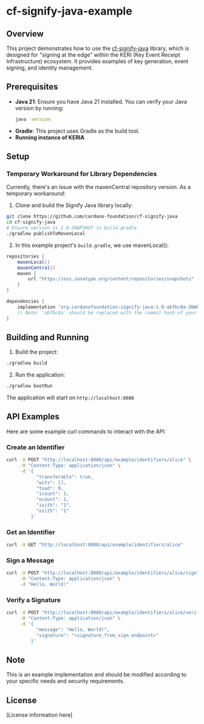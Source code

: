 # cf-signify-java-example

## Overview
This project demonstrates how to use the [cf-signify-java](https://github.com/cardano-foundation/cf-signify-java) library, which is designed for "signing at the edge" within the KERI (Key Event Receipt Infrastructure) ecosystem. It provides examples of key generation, event signing, and identity management.

## Prerequisites
- **Java 21**: Ensure you have Java 21 installed. You can verify your Java version by running:
  ```bash
  java -version
  ```
- **Gradle**: This project uses Gradle as the build tool.
- **Running instance of KERIA**

## Setup

### Temporary Workaround for Library Dependencies
Currently, there's an issue with the mavenCentral repository version. As a temporary workaround:

1. Clone and build the Signify Java library locally:
```bash
git clone https://github.com/cardano-foundation/cf-signify-java
cd cf-signify-java
# Ensure version is 1.0-SNAPSHOT in build.gradle
./gradlew publishToMavenLocal
```

2. In this example project's `build.gradle`, we use mavenLocal():
```gradle
repositories {
    mavenLocal()
    mavenCentral()
    maven {
        url "https://oss.sonatype.org/content/repositories/snapshots"
    }
}

dependencies {
    implementation 'org.cardanofoundation:signify-java:1.0-abfbc0a-SNAPSHOT' 
    // Note: 'abfbc0a' should be replaced with the commit hash of your local build
}
```

## Building and Running

1. Build the project:
```bash
./gradlew build
```

2. Run the application:
```bash
./gradlew bootRun
```

The application will start on `http://localhost:8080`

## API Examples

Here are some example curl commands to interact with the API:

### Create an Identifier
```bash
curl -X POST "http://localhost:8080/api/example/identifiers/alice" \
     -H "Content-Type: application/json" \
     -d '{
           "transferable": true,
           "wits": [],
           "toad": 0,
           "icount": 1,
           "ncount": 1,
           "isith": "1",
           "nsith": "1"
         }'
```

### Get an Identifier
```bash
curl -X GET "http://localhost:8080/api/example/identifiers/alice"
```

### Sign a Message
```bash
curl -X POST "http://localhost:8080/api/example/identifiers/alice/sign" \
     -H "Content-Type: application/json" \
     -d "Hello, World!"
```

### Verify a Signature
```bash
curl -X POST "http://localhost:8080/api/example/identifiers/alice/verify" \
     -H "Content-Type: application/json" \
     -d '{
           "message": "Hello, World!",
           "signature": "<signature_from_sign_endpoint>"
         }'
```

## Note
This is an example implementation and should be modified according to your specific needs and security requirements.

## License
[License information here]